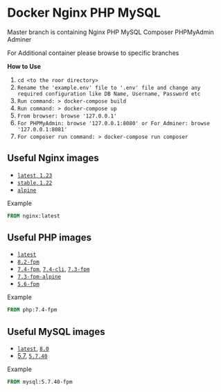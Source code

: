 # Docker Nginx PHP MySQL

Master branch is containing Nginx PHP MySQL Composer PHPMyAdmin Adminer

For Additional container please browse to specific branches

<!--Memecache -->

**How to Use**
1. `cd <to the roor directory>` 
2. `Rename the 'example.env' file to '.env' file and change any required configuration like DB Name, Username, Password etc`    
3. `Run command: > docker-compose build`  
4. `Run command: > docker-compose up`  
5. `From browser: browse '127.0.0.1'`
6. `For PHPMyAdmin: browse '127.0.0.1:8080' or For Adminer: browse '127.0.0.1:8081'`
7. `For composer run command: > docker-compose run composer`


## Useful Nginx images
-  [`latest`, `1.23`](https://hub.docker.com/_/nginx)  
-  [`stable`, `1.22`](https://hub.docker.com/_/nginx)  
-  [`alpine`](https://hub.docker.com/_/nginx)  

Example
```dockerfile
FROM nginx:latest
```


## Useful PHP images
-  [`latest`](https://hub.docker.com/layers/library/php/latest/images/sha256-87ecd40a269e50eda37bf634802d84efa206ea68e2cbd71fb7c470416eb2908b?)
- [`8.2-fpm`](https://hub.docker.com/layers/library/php/8.2-fpm/images/sha256-6c6cb6cf5c673dd4802a18963b2e60e529c7fb09cd08bd9e068ae27f238a65f8)  
-  [`7.4-fpm`](https://hub.docker.com/layers/library/php/7.4-fpm/images/sha256-7c6a2cba718f37c4b3ca3486476c7d3dc68dc3ea9b12bde9c57bd4b8d9479fc0), [`7.4-cli`](https://hub.docker.com/layers/library/php/7.4-cli/images/sha256-691f9ae2a3639de11d95f507bc29c723a7f27b79bdf91317aef8ded35f9864ce), [`7.3-fpm`](https://hub.docker.com/layers/library/php/7.3-fpm/images/sha256-09f7ea00daaa3b9cae2e5951b975de4dabf85357ffd707739c1779cd6dfec82a)
- [`7.3-fpm-alpine`](https://hub.docker.com/layers/library/php/7.3-fpm-alpine/images/sha256-d0494f03d38e50e69a48acab4480f3a459af7ff3693909e888b05d3839c7e944?context=explore)   
-  [`5.6-fpm`](https://hub.docker.com/layers/library/php/5.6-fpm/images/sha256-3458979c7744b141df354aff9cb3233733c0f5077aa638a1b39a64d53d7c7c52)  

Example
```dockerfile
FROM php:7.4-fpm
```

## Useful MySQL images
- [`latest`](https://hub.docker.com/layers/library/mysql/latest/images/sha256-cfddf275c8b1ae1583c0f6afb4899d4dbe14111a6462699559a1f4dc8f4d5f6e), [`8.0`](https://hub.docker.com/layers/library/mysql/8.0/images/sha256-cfddf275c8b1ae1583c0f6afb4899d4dbe14111a6462699559a1f4dc8f4d5f6e)
- [5.7](https://hub.docker.com/layers/library/mysql/5.7/images/sha256-bd0fb5a175fc225ce9c2c4357c0f532bda1413e0b8555a157770f92daa5a89e0), [`5.7.40`](https://hub.docker.com/layers/library/mysql/5.7.40/images/sha256-bd0fb5a175fc225ce9c2c4357c0f532bda1413e0b8555a157770f92daa5a89e0)  

Example
```dockerfile
FROM mysql:5.7.40-fpm
```